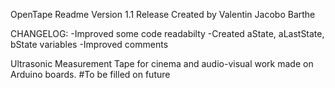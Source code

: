 OpenTape Readme
Version 1.1 Release
Created by Valentin Jacobo Barthe

CHANGELOG:
-Improved some code readabilty
-Created aState, aLastState, bState variables
-Improved comments

Ultrasonic Measurement Tape for cinema and audio-visual work made on Arduino boards.
#To be filled on future
